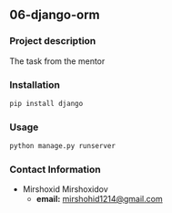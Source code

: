 ## 06-django-orm

### Project description

The task from the mentor

### Installation
```bash
pip install django
```

### Usage

```bash
python manage.py runserver
```

### Contact Information
- Mirshoxid Mirshoxidov
    - **email:** mirshohid1214@gmail.com